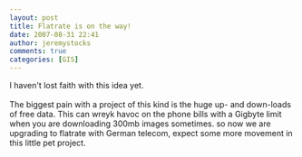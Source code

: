 ```yaml
---
layout: post
title: Flatrate is on the way!
date: 2007-08-31 22:41
author: jeremystocks
comments: true
categories: [GIS]
---
```

I haven't lost faith with this idea yet.<br /><br />The biggest pain with a project of this kind is the huge up- and down-loads of free data. This can wreyk havoc on the phone bills with a Gigbyte limit when you are downloading 300mb images sometimes. so now we are upgrading to flatrate with German telecom, expect some more movement in this little pet project.
